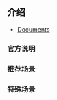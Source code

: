 ## 介绍 
- [Documents](https://solr.apache.org/guide/7_7/other-parsers.html)
### 官方说明
### 推荐场景
### 特殊场景
